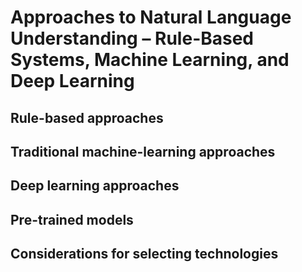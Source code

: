 # Approaches to Natural Language Understanding – Rule-Based Systems, Machine Learning, and Deep Learning
## Rule-based approaches

## Traditional machine-learning approaches

## Deep learning approaches

## Pre-trained models

## Considerations for selecting technologies
